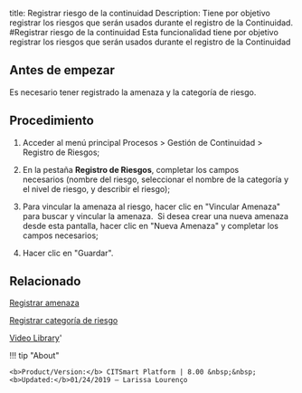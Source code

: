 title:  Registrar riesgo de la continuidad
Description: Tiene por objetivo registrar los riesgos que serán usados durante el registro de la Continuidad.
#Registrar riesgo de la continuidad
Esta funcionalidad tiene por objetivo registrar los riesgos que serán usados durante el registro de la Continuidad

Antes de empezar
----------------

Es necesario tener registrado la amenaza y la categoría de riesgo.

Procedimiento
-------------

1.  Acceder al menú principal Procesos \> Gestión de Continuidad \> Registro de
    Riesgos;

2.  En la pestaña **Registro de Riesgos**, completar los campos
    necesarios (nombre del riesgo, seleccionar el nombre de la categoría y
    el nivel de riesgo, y describir el riesgo);

3.  Para vincular la amenaza al riesgo, hacer clic en "Vincular Amenaza" para
    buscar y vincular la amenaza.  Si desea crear una nueva amenaza desde esta
    pantalla, hacer clic en "Nueva Amenaza" y completar los campos necesarios;

4.  Hacer clic en "Guardar".

Relacionado
----------------

[Registrar amenaza](/es-es/citsmart-platform-8/processes/continuity/use/register-threat.html)

[Registrar categoría de riesgo](/es-es/citsmart-platform-8/processes/continuity/use/risk-category.html)

<i class='fa fa-youtube-play  fa-2x' style='color:#97ce17;vertical-align: middle;'> </i> [Video Library](https://www.youtube.com/playlist?list=PLB5qK2uzf2RMHcgQuDIzcuLqoHXYfihz1)'

!!! tip "About"

    <b>Product/Version:</b> CITSmart Platform | 8.00 &nbsp;&nbsp;
    <b>Updated:</b>01/24/2019 – Larissa Lourenço
